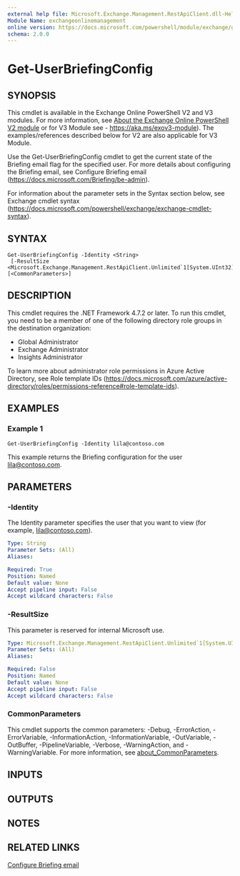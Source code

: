 ```yaml
---
external help file: Microsoft.Exchange.Management.RestApiClient.dll-Help.xml
Module Name: exchangeonlinemanagement
online version: https://docs.microsoft.com/powershell/module/exchange/get-userbriefingconfig
schema: 2.0.0
---
```


# Get-UserBriefingConfig

## SYNOPSIS
This cmdlet is available in the Exchange Online PowerShell V2 and V3 modules. For more information, see [About the Exchange Online PowerShell V2 module]( https://aka.ms/exov2-module) or for V3 Module see - https://aka.ms/exov3-module). The examples/references described below for V2 are also applicable for V3 Module.

Use the Get-UserBriefingConfig cmdlet to get the current state of the Briefing email flag for the specified user.
For more details about configuring the Briefing email, see Configure Briefing email (https://docs.microsoft.com/Briefing/be-admin).

For information about the parameter sets in the Syntax section below, see Exchange cmdlet syntax (https://docs.microsoft.com/powershell/exchange/exchange-cmdlet-syntax).

## SYNTAX

```
Get-UserBriefingConfig -Identity <String>
 [-ResultSize <Microsoft.Exchange.Management.RestApiClient.Unlimited`1[System.UInt32]>] [<CommonParameters>]
```

## DESCRIPTION
This cmdlet requires the .NET Framework 4.7.2 or later.
To run this cmdlet, you need to be a member of one of the following directory role groups in the destination organization:

- Global Administrator
- Exchange Administrator
- Insights Administrator

To learn more about administrator role permissions in Azure Active Directory, see Role template IDs (https://docs.microsoft.com/azure/active-directory/roles/permissions-reference#role-template-ids).

## EXAMPLES

### Example 1
```
Get-UserBriefingConfig -Identity lila@contoso.com
```

This example returns the Briefing configuration for the user lila@contoso.com.

## PARAMETERS

### -Identity
The Identity parameter specifies the user that you want to view (for example, lila@contoso.com).

```yaml
Type: String
Parameter Sets: (All)
Aliases:

Required: True
Position: Named
Default value: None
Accept pipeline input: False
Accept wildcard characters: False
```

### -ResultSize
This parameter is reserved for internal Microsoft use.

```yaml
Type: Microsoft.Exchange.Management.RestApiClient.Unlimited`1[System.UInt32]
Parameter Sets: (All)
Aliases:

Required: False
Position: Named
Default value: None
Accept pipeline input: False
Accept wildcard characters: False
```

### CommonParameters
This cmdlet supports the common parameters: -Debug, -ErrorAction, -ErrorVariable, -InformationAction, -InformationVariable, -OutVariable, -OutBuffer, -PipelineVariable, -Verbose, -WarningAction, and -WarningVariable. For more information, see [about_CommonParameters](http://go.microsoft.com/fwlink/?LinkID=113216).

## INPUTS

## OUTPUTS

## NOTES

## RELATED LINKS

[Configure Briefing email](https://docs.microsoft.com/Briefing/be-admin)

